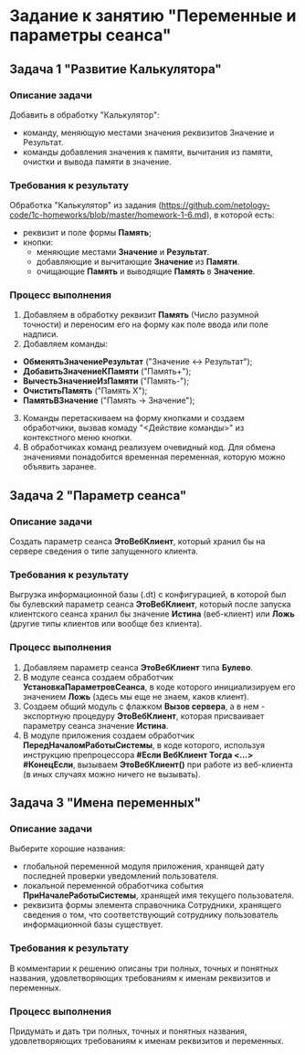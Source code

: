 # Задание к занятию "Переменные и параметры сеанса"

## Задача 1 "Развитие Калькулятора"

### Описание задачи

Добавить в обработку "Калькулятор":
- команду, меняющую местами значения реквизитов Значение и Результат.
- команды добавления значения к памяти, вычитания из памяти, очистки и вывода памяти в значение.

### Требования к результату
Обработка "Калькулятор" из задания (https://github.com/netology-code/1c-homeworks/blob/master/homework-1-6.md), в которой есть:
* реквизит и поле формы **Память**;
* кнопки:
  * меняющие местами **Значение** и **Результат**.
  * добавляющие и вычитающие **Значение** из **Памяти**.
  * очищающие **Память** и выводящие **Память** в **Значение**.

### Процесс выполнения

1. Добавляем в обработку реквизит **Память** (Число разумной точности) и переносим его на форму как поле ввода или поле надписи.
2. Добавляем команды:
* **ОбменятьЗначениеРезультат** ("Значение <-> Результат");
* **ДобавитьЗначениеКПамяти** ("Память+");
* **ВычестьЗначениеИзПамяти** ("Память-");
* **ОчиститьПамять** ("Память Х");
* **ПамятьВЗначение** ("Память -> Значение");
3. Команды перетаскиваем на форму кнопками и создаем обработчики, вызвав комаду "<Действие команды>" из контекстного меню кнопки.
4. В обработчиках команд реализуем очевидный код. Для обмена значениями понадобится временная переменная, которую можно объявить заранее.

## Задача 2 "Параметр сеанса"

### Описание задачи
Создать параметр сеанса **ЭтоВебКлиент**, который хранил бы на сервере сведения о типе запущенного клиента.

### Требования к результату
Выгрузка информационной базы (.dt) с конфигурацией, в которой был бы булевский параметр сеанса **ЭтоВебКлиент**, который после запуска клиентского сеанса хранил бы значение **Истина** (веб-клиент) или **Ложь** (другие типы клиентов или вообще без клиента).

### Процесс выполнения

1. Добавляем параметр сеанса **ЭтоВебКлиент** типа **Булево**.
2. В модуле сеанса создаем обработчик **УстановкаПараметровСеанса**, в коде которого инициализируем его значением **Ложь** (здесь мы еще не знаем, каков клиент).
3. Создаем общий модуль с флажком **Вызов сервера**, а в нем - экспортную процедуру **ЭтоВебКлиент**, которая присваивает параметру сеанса значение **Истина**.
4. В модуле приложения создаем обработчик **ПередНачаломРаботыСистемы**, в коде которого, используя инструкцию препроцессора **#Если ВебКлиент Тогда <...> #КонецЕсли**, вызываем **ЭтоВебКлиент()** при работе из веб-клиента (в иных случаях можно ничего не вызывать).

## Задача 3 "Имена переменных"

### Описание задачи
Выберите хорошие названия:
- глобальной переменной модуля приложения, хранящей дату последней проверки уведомлений пользователя.
- локальной переменной обработчика события **ПриНачалеРаботыСистемы**, хранящей имя текущего пользователя.
- реквизита формы элемента справочника Сотрудники, хранящего сведения о том, что соответствующий сотруднику пользователь информационной базы существует. 

### Требования к результату
В комментарии к решению описаны три полных, точных и понятных названия, удовлетворяющих требованиям к именам реквизитов и переменных.

### Процесс выполнения
Придумать и дать три полных, точных и понятных названия, удовлетворяющих требованиям к именам реквизитов и переменных.
